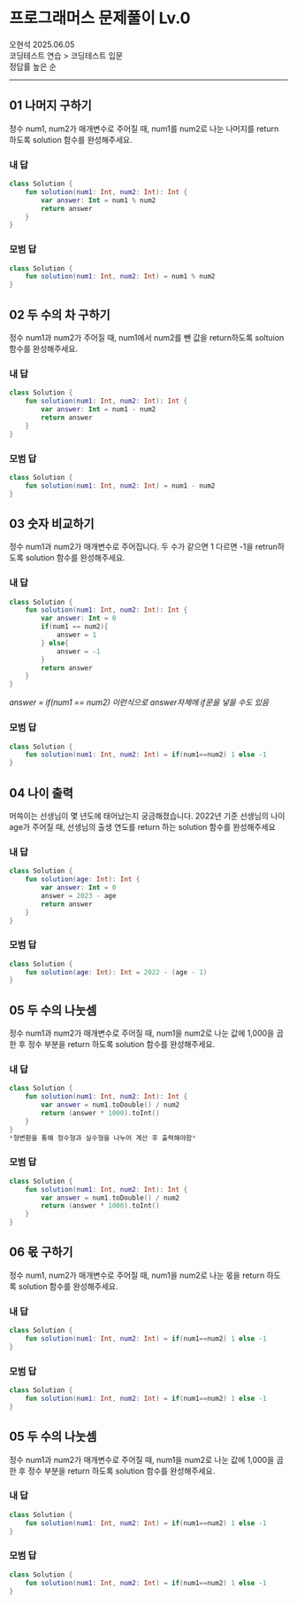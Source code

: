 # 프로그래머스 문제풀이 Lv.0
오현석 2025.06.05  
코딩테스트 연습 > 코딩테스트 입문  
정답률 높은 순
***
## 01 나머지 구하기
정수 num1, num2가 매개변수로 주어질 때, num1를 num2로 나눈 나머지를 return 하도록 solution 함수를 완성해주세요.  
  
### 내 답
```kotlin
class Solution {
    fun solution(num1: Int, num2: Int): Int {
        var answer: Int = num1 % num2
        return answer
    }
}
```  
### 모범 답
```kotlin
class Solution {
    fun solution(num1: Int, num2: Int) = num1 % num2
}
```  
## 02 두 수의 차 구하기  
정수 num1과 num2가 주어질 때, num1에서 num2를 뺀 값을 return하도록 soltuion 함수를 완성해주세요.  

### 내 답
```kotlin
class Solution {
    fun solution(num1: Int, num2: Int): Int {
        var answer: Int = num1 - num2
        return answer
    }
}
```  
### 모범 답
```kotlin
class Solution {
    fun solution(num1: Int, num2: Int) = num1 - num2
}
```  
## 03 숫자 비교하기  
정수 num1과 num2가 매개변수로 주어집니다. 두 수가 같으면 1 다르면 -1을 retrun하도록 solution 함수를 완성해주세요.  

### 내 답
```kotlin
class Solution {
    fun solution(num1: Int, num2: Int): Int {
        var answer: Int = 0
        if(num1 == num2){
            answer = 1
        } else{
            answer = -1
        }
        return answer
    }
}
```  
*answer = if(num1 == num2) 이런식으로 answer자체에 if문을 넣을 수도 있음*

### 모범 답
```kotlin
class Solution {
    fun solution(num1: Int, num2: Int) = if(num1==num2) 1 else -1
}
```  
## 04 나이 출력
머쓱이는 선생님이 몇 년도에 태어났는지 궁금해졌습니다. 2022년 기준 선생님의 나이 age가 주어질 때, 선생님의 출생 연도를 return 하는 solution 함수를 완성해주세요  

### 내 답
```kotlin
class Solution {
    fun solution(age: Int): Int {
        var answer: Int = 0
        answer = 2023 - age
        return answer
    }
}
```  
### 모범 답
```kotlin
class Solution {
    fun solution(age: Int): Int = 2022 - (age - 1)
}

```  
## 05 두 수의 나눗셈
정수 num1과 num2가 매개변수로 주어질 때, num1을 num2로 나눈 값에 1,000을 곱한 후 정수 부분을 return 하도록 solution 함수를 완성해주세요.

### 내 답
```kotlin
class Solution {
    fun solution(num1: Int, num2: Int): Int {
        var answer = num1.toDouble() / num2
        return (answer * 1000).toInt()
    }
}
*형변환을 통해 정수형과 실수형을 나누어 계산 후 출력해야함*
```  
### 모범 답
```kotlin
class Solution {
    fun solution(num1: Int, num2: Int): Int {
        var answer = num1.toDouble() / num2
        return (answer * 1000).toInt()
    }
}
```  
## 06 몫 구하기
정수 num1, num2가 매개변수로 주어질 때, num1을 num2로 나눈 몫을 return 하도록 solution 함수를 완성해주세요.

### 내 답
```kotlin
class Solution {
    fun solution(num1: Int, num2: Int) = if(num1==num2) 1 else -1
}
```  
### 모범 답
```kotlin
class Solution {
    fun solution(num1: Int, num2: Int) = if(num1==num2) 1 else -1
}
```  
## 05 두 수의 나눗셈
정수 num1과 num2가 매개변수로 주어질 때, num1을 num2로 나눈 값에 1,000을 곱한 후 정수 부분을 return 하도록 solution 함수를 완성해주세요.

### 내 답
```kotlin
class Solution {
    fun solution(num1: Int, num2: Int) = if(num1==num2) 1 else -1
}
```  
### 모범 답
```kotlin
class Solution {
    fun solution(num1: Int, num2: Int) = if(num1==num2) 1 else -1
}
```  